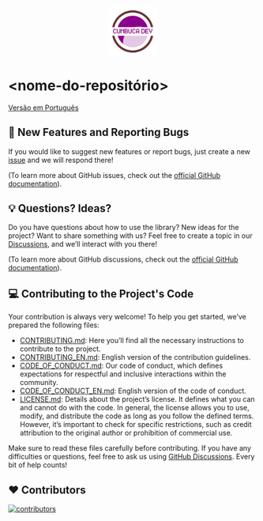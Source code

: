 <div align="center">
  <picture>
    <source
      media="(prefers-color-scheme: dark)"
      srcset="https://github.com/cumbucadev/design/raw/main/images/logo-dark-transparent.png"
    >
    <img
      alt="Logo do Cumbuca Dev"
      src="https://github.com/cumbucadev/design/raw/main/images/logo-light-transparent.png"
      width="20%"
    >
  </picture>
</div>

# <nome-do-repositório>

[Versão em Português](/README.md)

## 💬 New Features and Reporting Bugs

If you would like to suggest new features or report bugs, just create a new [issue][github-issues] and we will respond there!

(To learn more about GitHub issues, check out the [official GitHub documentation][github-issues-doc]).

## 💡 Questions? Ideas?

Do you have questions about how to use the library? New ideas for the project? Want to share something with us? Feel free to create a topic in our [Discussions][github-discussions], and we’ll interact with you there!

(To learn more about GitHub discussions, check out the [official GitHub documentation][github-discussions-doc]).

## 💻 Contributing to the Project's Code

Your contribution is always very welcome! To help you get started, we’ve prepared the following files:

- [CONTRIBUTING.md](/CONTRIBUTING.md): Here you’ll find all the necessary instructions to contribute to the project.
- [CONTRIBUTING_EN.md](/CONTRIBUTING_EN.md): English version of the contribution guidelines.
- [CODE_OF_CONDUCT.md](/CODE_OF_CONDUCT.md): Our code of conduct, which defines expectations for respectful and inclusive interactions within the community.
- [CODE_OF_CONDUCT_EN.md](/CODE_OF_CONDUCT_EN.md): English version of the code of conduct.
- [LICENSE.md](/LICENSE.md): Details about the project’s license. It defines what you can and cannot do with the code. In general, the license allows you to use, modify, and distribute the code as long as you follow the defined terms. However, it’s important to check for specific restrictions, such as credit attribution to the original author or prohibition of commercial use.

Make sure to read these files carefully before contributing. If you have any difficulties or questions, feel free to ask us using [GitHub Discussions][github-discussions]. Every bit of help counts!

## ❤️ Contributors

[![contributors](https://contrib.rocks/image?repo=cumbucadev/generic-template)](https://github.com/cumbucadev/generic-template/graphs/contributors)

[github-discussions-doc]: https://docs.github.com/discussions
[github-discussions]: https://github.com/cumbucadev/<nome-do-repositório>/discussions
[github-issues-doc]: https://docs.github.com/issues/tracking-your-work-with-issues/creating-an-issue
[github-issues]: https://github.com/cumbucadev/<nome-do-repositório>/issues
